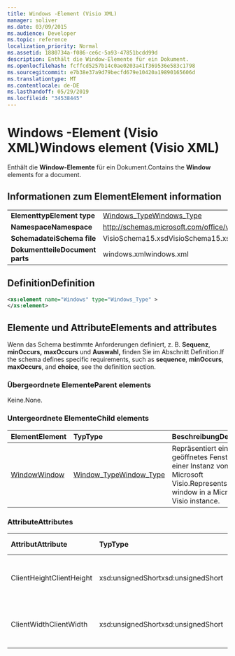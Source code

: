 ```yaml
---
title: Windows -Element (Visio XML)
manager: soliver
ms.date: 03/09/2015
ms.audience: Developer
ms.topic: reference
localization_priority: Normal
ms.assetid: 1880734a-f086-ce6c-5a93-47851bcdd99d
description: Enthält die Window-Elemente für ein Dokument.
ms.openlocfilehash: fcffcd5257b14c0ae0203a41f369536e583c1798
ms.sourcegitcommit: e7b38e37a9d79becfd679e10420a19890165606d
ms.translationtype: MT
ms.contentlocale: de-DE
ms.lasthandoff: 05/29/2019
ms.locfileid: "34538445"
---
```

# <a name="windows-element-visio-xml"></a><span data-ttu-id="4214f-103">Windows -Element (Visio XML)</span><span class="sxs-lookup"><span data-stu-id="4214f-103">Windows element (Visio XML)</span></span>

<span data-ttu-id="4214f-104">Enthält die **Window-Elemente** für ein Dokument.</span><span class="sxs-lookup"><span data-stu-id="4214f-104">Contains the **Window** elements for a document.</span></span> 
  
## <a name="element-information"></a><span data-ttu-id="4214f-105">Informationen zum Element</span><span class="sxs-lookup"><span data-stu-id="4214f-105">Element information</span></span>

|||
|:-----|:-----|
|<span data-ttu-id="4214f-106">**Elementtyp**</span><span class="sxs-lookup"><span data-stu-id="4214f-106">**Element type**</span></span> <br/> |[<span data-ttu-id="4214f-107">Windows_Type</span><span class="sxs-lookup"><span data-stu-id="4214f-107">Windows_Type</span></span>](windows_type-complextypevisio-xml.md) <br/> |
|<span data-ttu-id="4214f-108">**Namespace**</span><span class="sxs-lookup"><span data-stu-id="4214f-108">**Namespace**</span></span> <br/> |http://schemas.microsoft.com/office/visio/2012/main  <br/> |
|<span data-ttu-id="4214f-109">**Schemadatei**</span><span class="sxs-lookup"><span data-stu-id="4214f-109">**Schema file**</span></span> <br/> |<span data-ttu-id="4214f-110">VisioSchema15.xsd</span><span class="sxs-lookup"><span data-stu-id="4214f-110">VisioSchema15.xsd</span></span>  <br/> |
|<span data-ttu-id="4214f-111">**Dokumentteile**</span><span class="sxs-lookup"><span data-stu-id="4214f-111">**Document parts**</span></span> <br/> |<span data-ttu-id="4214f-112">windows.xml</span><span class="sxs-lookup"><span data-stu-id="4214f-112">windows.xml</span></span>  <br/> |
   
## <a name="definition"></a><span data-ttu-id="4214f-113">Definition</span><span class="sxs-lookup"><span data-stu-id="4214f-113">Definition</span></span>

```XML
<xs:element name="Windows" type="Windows_Type" >
</xs:element>
```

## <a name="elements-and-attributes"></a><span data-ttu-id="4214f-114">Elemente und Attribute</span><span class="sxs-lookup"><span data-stu-id="4214f-114">Elements and attributes</span></span>

<span data-ttu-id="4214f-115">Wenn das Schema bestimmte Anforderungen definiert, z. B. **Sequenz**, **minOccurs,** **maxOccurs** und **Auswahl,** finden Sie im Abschnitt Definition.</span><span class="sxs-lookup"><span data-stu-id="4214f-115">If the schema defines specific requirements, such as **sequence**, **minOccurs**, **maxOccurs**, and **choice**, see the definition section.</span></span> 
  
### <a name="parent-elements"></a><span data-ttu-id="4214f-116">Übergeordnete Elemente</span><span class="sxs-lookup"><span data-stu-id="4214f-116">Parent elements</span></span>

<span data-ttu-id="4214f-117">Keine.</span><span class="sxs-lookup"><span data-stu-id="4214f-117">None.</span></span>
  
### <a name="child-elements"></a><span data-ttu-id="4214f-118">Untergeordnete Elemente</span><span class="sxs-lookup"><span data-stu-id="4214f-118">Child elements</span></span>

|<span data-ttu-id="4214f-119">**Element**</span><span class="sxs-lookup"><span data-stu-id="4214f-119">**Element**</span></span>|<span data-ttu-id="4214f-120">**Typ**</span><span class="sxs-lookup"><span data-stu-id="4214f-120">**Type**</span></span>|<span data-ttu-id="4214f-121">**Beschreibung**</span><span class="sxs-lookup"><span data-stu-id="4214f-121">**Description**</span></span>|
|:-----|:-----|:-----|
|[<span data-ttu-id="4214f-122">Window</span><span class="sxs-lookup"><span data-stu-id="4214f-122">Window</span></span>](window-element-windows_type-complextypevisio-xml.md) <br/> |[<span data-ttu-id="4214f-123">Window_Type</span><span class="sxs-lookup"><span data-stu-id="4214f-123">Window_Type</span></span>](window_type-complextypevisio-xml.md) <br/> |<span data-ttu-id="4214f-124">Repräsentiert ein geöffnetes Fenster in einer Instanz von Microsoft Visio.</span><span class="sxs-lookup"><span data-stu-id="4214f-124">Represents an open window in a Microsoft Visio instance.</span></span>  <br/> |
   
### <a name="attributes"></a><span data-ttu-id="4214f-125">Attribute</span><span class="sxs-lookup"><span data-stu-id="4214f-125">Attributes</span></span>

|<span data-ttu-id="4214f-126">**Attribut**</span><span class="sxs-lookup"><span data-stu-id="4214f-126">**Attribute**</span></span>|<span data-ttu-id="4214f-127">**Typ**</span><span class="sxs-lookup"><span data-stu-id="4214f-127">**Type**</span></span>|<span data-ttu-id="4214f-128">**Erforderlich**</span><span class="sxs-lookup"><span data-stu-id="4214f-128">**Required**</span></span>|<span data-ttu-id="4214f-129">**Beschreibung**</span><span class="sxs-lookup"><span data-stu-id="4214f-129">**Description**</span></span>|<span data-ttu-id="4214f-130">**Mögliche Werte**</span><span class="sxs-lookup"><span data-stu-id="4214f-130">**Possible values**</span></span>|
|:-----|:-----|:-----|:-----|:-----|
|<span data-ttu-id="4214f-131">ClientHeight</span><span class="sxs-lookup"><span data-stu-id="4214f-131">ClientHeight</span></span>  <br/> |<span data-ttu-id="4214f-132">xsd:unsignedShort</span><span class="sxs-lookup"><span data-stu-id="4214f-132">xsd:unsignedShort</span></span>  <br/> |<span data-ttu-id="4214f-133">Optional</span><span class="sxs-lookup"><span data-stu-id="4214f-133">optional</span></span>  <br/> |<span data-ttu-id="4214f-134">Stellt die Höhe eines Anzeigebereichs dar.</span><span class="sxs-lookup"><span data-stu-id="4214f-134">Represents the height dimension of a display area</span></span>  <br/> |<span data-ttu-id="4214f-135">Werte des Typs xsd:unsignedShort.</span><span class="sxs-lookup"><span data-stu-id="4214f-135">Values of the xsd:unsignedShort type.</span></span>  <br/> |
|<span data-ttu-id="4214f-136">ClientWidth</span><span class="sxs-lookup"><span data-stu-id="4214f-136">ClientWidth</span></span>  <br/> |<span data-ttu-id="4214f-137">xsd:unsignedShort</span><span class="sxs-lookup"><span data-stu-id="4214f-137">xsd:unsignedShort</span></span>  <br/> |<span data-ttu-id="4214f-138">Optional</span><span class="sxs-lookup"><span data-stu-id="4214f-138">optional</span></span>  <br/> |<span data-ttu-id="4214f-139">Stellt die Breite eines Anzeigebereichs dar.</span><span class="sxs-lookup"><span data-stu-id="4214f-139">Represents the width dimension of a display area</span></span>  <br/> |<span data-ttu-id="4214f-140">Werte des Typs xsd:unsignedShort.</span><span class="sxs-lookup"><span data-stu-id="4214f-140">Values of the xsd:unsignedShort type.</span></span>  <br/> |
   

